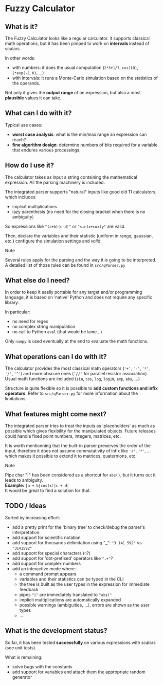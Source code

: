 # Fuzzy Calculator


## What is it?
The Fuzzy Calculator looks like a regular calculator. It supports classical math operations, but it has been pimped to work on **intervals** instead of scalars.

In other words: 
- with numbers: it does the usual computation (```2*3+1/7```, ```cos(10)```, ```2*exp(-1.0)```,  ...)
- with intervals: it runs a Monte-Carlo simulation based on the statistics of the operands.

Not only it gives the **output range** of an expression, but also a most **plausible** values it can take.

## What can I do with it?
Typical use cases:
- **worst case analysis**: what is the min/max range an expression can reach?
- **fine algorithm design**: determine numbers of bits required for a variable that endures various processings.

## How do I use it?
The calculator takes as input a string containing the mathematical expression.
All the parsing machinery is included.

The integrated parser supports "natural" inputs like good old TI calculators, which includes:
- implicit multiplications
- lazy parenthesis (no need for the closing bracket when there is no ambiguity)

So expressions like ```"(a+b)(c-d)"``` or ```"sin(x+cox(y"``` are valid.

Then, declare the variables and their statistic (uniform in range, gaussian, etc.) configure the simulation settings and _voilà_.

> [!NOTE]
> Several rules apply for the parsing and the way it is going to be interpreted.</br>
> A detailed list of those rules can be found in ```src/qParser.py```

## What else do I need?
In order to keep it easily portable for any target and/or programming language, it is based on 'native' Python and does not require any specific library.

In particular:
- no need for regex
- no complex string manipulation
- no call to Python ```eval``` (that would be lame...)

Only ```numpy``` is used eventually at the end to evaluate the math functions.

## What operations can I do with it?
The calculator provides the most classical math operators (```'+'```, ```'-'```, ```'*'```, ```'/'```, ```'^'```) and more obscure ones (```'//'``` for parallel resistor association).
Usual math functions are included (```sin```, ```cos```, ```log```, ```log10```, ```exp```, ```abs```, ...) 

Structure is quite flexible so it is possible to **add custom functions and infix operators**. 
Refer to ```src/qParser.py``` for more information about the limitations.

## What features might come next?
The integrated parser tries to treat the inputs as 'placeholders' as much as possible which gives flexibility for the manipulated objects.
Future releases could handle fixed point numbers, integers, matrices, etc.

It is worth mentionning that the built-in parser preserves the order of the input, therefore it does not assume commutativity of infix like ```'+'```, ```'*'```, ... which makes it possible to extend it to matrices, quaternions, etc.

> [!NOTE]
> Pipe char "|" has been considered as a shortcut for ```abs()```, but it turns out it leads to ambiguity. </br>
> **Example:** ```|a + b|cos(x)|c + d|```</br>
> It would be great to find a solution for that.


## TODO / Ideas
Sorted by increasing effort: 
- add a pretty print for the 'binary tree' to check/debug the parser's interpretation
- add support for scientific notation
- add support for thousands delimitation using "_": ```"3_141_592"``` vs ```"3141592"```
- add support for special characters (```π```?)
- add support for 'dot-prefixed' operators like ```".+"```?
- add support for complex numbers
- add an interactive mode where: 
  - a command prompt appears
  - variables and their statistics can be typed in the CLI
  - the tree is built as the user types in the expression for immediate feedback
  - pipes ```"|"``` are immediately translated to ```"abs("```
  - implicit multiplications are automatically expanded
  - possible warnings (ambiguities, ...), errors are shown as the user types
  - ...


## What is the development status?
So far, it has been tested **successfully** on various expressions with scalars (see unit tests).

What is remaining:
- solve bugs with the constants
- add support for variables and attach them the appropriate random generator


